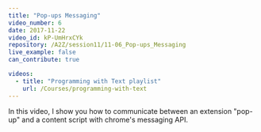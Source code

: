 ```yaml
---
title: "Pop-ups Messaging"
video_number: 6
date: 2017-11-22
video_id: kP-UmHrxCYk
repository: /A2Z/session11/11-06_Pop-ups_Messaging
live_example: false
can_contribute: true

videos:
  - title: "Programming with Text playlist"
    url: /Courses/programming-with-text
---
```


In this video, I show you how to communicate between an extension "pop-up" and a content script with chrome's messaging API.
